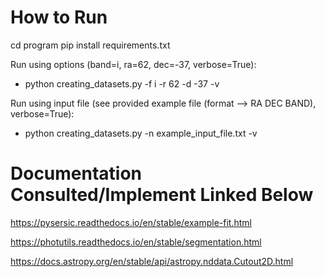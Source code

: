 # How to Run

cd program
pip install requirements.txt

Run using options (band=i, ra=62, dec=-37, verbose=True): 
- python creating_datasets.py -f i -r 62 -d -37 -v  

Run using input file (see provided example file (format --> RA DEC BAND), verbose=True):
- python creating_datasets.py -n example_input_file.txt -v


# Documentation Consulted/Implement Linked Below

https://pysersic.readthedocs.io/en/stable/example-fit.html

https://photutils.readthedocs.io/en/stable/segmentation.html

https://docs.astropy.org/en/stable/api/astropy.nddata.Cutout2D.html
